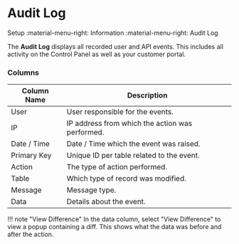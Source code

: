 # Audit Log
Setup :material-menu-right: Information :material-menu-right: Audit Log

The **Audit Log** displays all recorded user and API events. This includes all activity on the Control Panel as well as your customer portal.

### Columns

| Column Name | Description                                    |
|-------------|------------------------------------------------|
| User        | User responsible for the events.                |
| IP          | IP address from which the action was performed. |
| Date / Time | Date / Time which the event was raised.         |
| Primary Key | Unique ID per table related to the event.       |
| Action      | The type of action performed.                   |
| Table       | Which type of record was modified.              |
| Message       | Message type.              |
| Data        | Details about the event.                        |

!!! note "View Difference"
    In the data column, select "View Difference" to view a popup containing a diff. This shows what the data was before and after the action.



